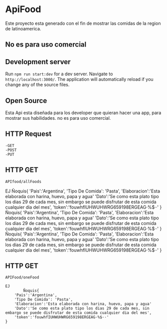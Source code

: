 # ApiFood

Este proyecto esta generado con el fin de mostrar las comidas de la region de latinoamerica.

## No es para uso comercial


## Development server

Run `npm run start:dev` for a dev server. Navigate to `http://localhost:3000/`. The application will automatically reload if you change any of the source files.


## Open Source

Esta Api esta diseñada para los developer que quieran hacer una app, para mostrar sus habilidades.
no es para uso comercial.

## HTTP Request

    -GET
    -POST
    -PUT

## HTTP GET
    APIfood/allFoods
 EJ
    Ñoquis{
        'Pais':'Argentina',
        'Tipo De Comida': 'Pasta',
        'Elaboracion':'Esta elaborada con harina, huevo, papa y agua'
        'Dato':'Se como esta plato tipo los dias 29 de cada mes, sin embargo se puede disfrutar de esta comida cualquier dia del mes',
        'token':'fouwhfIUHWUHWRG659198ERGEAG·%$··'
    }
    Ñoquis{
        'Pais':'Argentina',
        'Tipo De Comida': 'Pasta',
        'Elaboracion':'Esta elaborada con harina, huevo, papa y agua'
        'Dato':'Se como esta plato tipo los dias 29 de cada mes, sin embargo se puede disfrutar de esta comida cualquier dia del mes',
        'token':'fouwhfIUHWUHWRG659198ERGEAG·%$··'
    }
    Ñoquis{
        'Pais':'Argentina',
        'Tipo De Comida': 'Pasta',
        'Elaboracion':'Esta elaborada con harina, huevo, papa y agua'
        'Dato':'Se como esta plato tipo los dias 29 de cada mes, sin embargo se puede disfrutar de esta comida cualquier dia del mes',
        'token':'fouwhfIUHWUHWRG659198ERGEAG·%$··'
    }

## HTTP GET
    APIFood/oneFood
    
    EJ
            Ñoquis{
        'Pais':'Argentina',
        'Tipo De Comida': 'Pasta',
        'Elaboracion':'Esta elaborada con harina, huevo, papa y agua'
        'Dato':'Se como esta plato tipo los dias 29 de cada mes, sin embargo se puede disfrutar de esta comida cualquier dia del mes',
        'token':'fouwhfIUHWUHWRG659198ERGEAG·%$··'
    }
